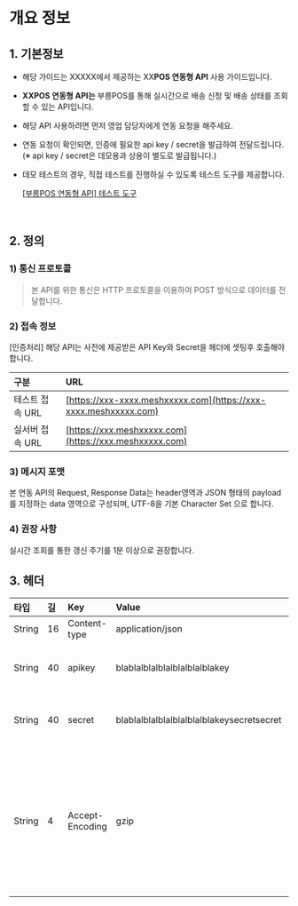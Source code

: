 # 개요 정보

## 1. 기본정보

* 해당 가이드는 XXXXX에서 제공하는 XX**POS 연동형 API** 사용 가이드입니다.
* **XXPOS 연동형 API는** 부릉POS를 통해 실시간으로 배송 신청 및 배송 상태를 조회할 수 있는 API입니다.
* 해당 API 사용하려면 먼저 영업 담당자에게 연동 요청을 해주세요.
* 연동 요청이 확인되면, 인증에 필요한 api key / secret을 발급하여 전달드립니다. \(※ api key / secret은 데모용과 상용이 별도로 발급됩니다.\)
* 데모 테스트의 경우, 직접 테스트를 진행하실 수 있도록 테스트 도구를 제공합니다.

  ​[\[부릉POS 연동형 API\] 테스트 도구](https://www.naver.com/)​

‌

## 2. 정의 <a id="2"></a>

### 1\) 통신 프로토콜 <a id="1-1"></a>

> 본 API를 위한 통신은 HTTP 프로토콜을 이용하여 POST 방식으로 데이터를 전달합니다.

### 2\) 접속 정보 <a id="2-1"></a>

\[인증처리\] 해당 API는 사전에 제공받은 API Key와 Secret을 헤더에 셋팅후 호출해야 합니다.

| 구분 | URL |
| :--- | :--- |
| 테스트 접속 URL | [https://xxx-xxxx.meshxxxxx.com](https://xxx-xxxx.meshxxxxx.com) |
| 실서버 접속 URL | [https://xxx.meshxxxxx.com](https://xxx.meshxxxxx.com) |

### 3\) 메시지 포맷 <a id="3-1"></a>

본 연동 API의 Request, Response Data는 header영역과 JSON 형태의 payload 를 지정하는 data 영역으로 구성되며, UTF-8을 기본 Character Set 으로 합니다.‌

### 4\) 권장 사항 <a id="4"></a>

실시간 조회를 통한 갱신 주기를 1분 이상으로 권장합니다.‌

## 3. 헤더 <a id="3"></a>

| 타입 | 길 | Key | Value | 비고 |
| :--- | :--- | :--- | :--- | :--- |
| String | 16 | Content-type | application/json | ​Content |
| String | 40 | apikey | blablalblalblalblalblalblakey | XXXXX로부터 발급받은 API Key |
| String | 40 | secret | blablalblalblalblalblalblakeysecretsecret | XXXXX로부터 발급받은 secret |
| String | 4 | Accept-Encoding | gzip | 클라이언트 프로그램이 gzip 인코딩 방식을 지원하지 않는다면 보내지 않아도 됩니다. |

